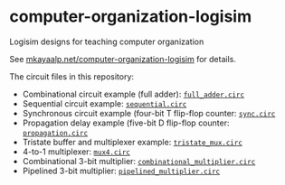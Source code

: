 # computer-organization-logisim
Logisim designs for teaching computer organization

See [mkayaalp.net/computer-organization-logisim](https://mkayaalp.net/computer-organization/logisim) for details.

The circuit files in this repository:

- Combinational circuit example (full adder): [`full_adder.circ`](full_adder.circ)
- Sequential circuit example: [`sequential.circ`](sequential.circ)
- Synchronous circuit example (four-bit T flip-flop counter: [`sync.circ`](sync.circ)
- Propagation delay example (five-bit D flip-flop counter: [`propagation.circ`](propagation.circ)
- Tristate buffer and multiplexer example: [`tristate_mux.circ`](tristate_mux.circ)
- 4-to-1 multiplexer: [`mux4.circ`](mux4.circ)
- Combinational 3-bit multiplier: [`combinational_multiplier.circ`](combinational_multiplier.circ)
- Pipelined 3-bit multiplier: [`pipelined_multiplier.circ`](pipelined_multiplier.circ)
